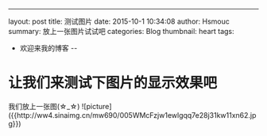 ---
layout:     post
title:      测试图片
date:       2015-10-1 10:34:08
author:     Hsmouc
summary:    放上一张图片试试吧
categories: Blog
thumbnail:  heart
tags:
 - 欢迎来我的博客
--
<h1>让我们来测试下图片的显示效果吧</h1>
<p>我们放上一张图(☆_☆)
![picture]({{http://ww4.sinaimg.cn/mw690/005WMcFzjw1ewlgqq7e28j31kw11xn62.jpg}})

</p>
